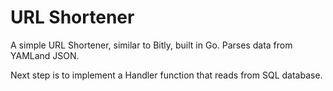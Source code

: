 # URL Shortener

A simple URL Shortener, similar to Bitly, built in Go. Parses data from YAMLand JSON.

Next step is to implement a Handler function that reads from SQL database.
